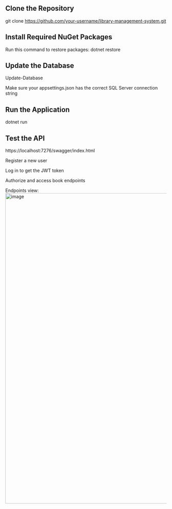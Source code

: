  ## Clone the Repository
git clone https://github.com/your-username/library-management-system.git

## Install Required NuGet Packages
Run this command to restore packages:
dotnet restore

## Update the Database
Update-Database

Make sure your appsettings.json has the correct SQL Server connection string

## Run the Application
dotnet run 

## Test the API
https://localhost:7276/swagger/index.html

Register a new user

Log in to get the JWT token

Authorize and access book endpoints

Endpoints view:
<img width="1910" height="965" alt="image" src="https://github.com/user-attachments/assets/6403c941-0654-4b6f-82ed-7c387545a4f3" />
